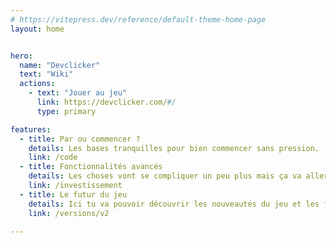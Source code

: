 ```yaml
---
# https://vitepress.dev/reference/default-theme-home-page
layout: home


hero:
  name: "Devclicker"
  text: "Wiki"
  actions:
    - text: "Jouer au jeu"
      link: https://devclicker.com/#/
      type: primary

features:
  - title: Par ou commencer ?
    details: Les bases tranquilles pour bien commencer sans pression.
    link: /code
  - title: Fonctionnalités avancés
    details: Les choses vont se compliquer un peu plus mais ça va aller !
    link: /investissement
  - title: Le futur du jeu
    details: Ici tu va pouvoir découvrir les nouveautés du jeu et les futures fonctionnalités.
    link: /versions/v2
    
---
```




